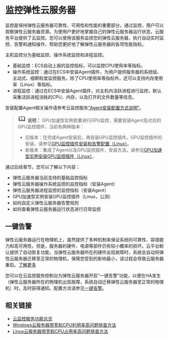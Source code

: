 # 监控弹性云服务器<a name="ecs_03_1001"></a>

监控是保持弹性云服务器可靠性、可用性和性能的重要部分，通过监控，用户可以观察弹性云服务器资源。为使用户更好地掌握自己的弹性云服务器运行状态，云服务平台提供了云监控。您可以使用该服务监控您的弹性云服务器，执行自动实时监控、告警和通知操作，帮助您更好地了解弹性云服务器的各项性能指标。

主机监控分为基础监控、操作系统监控和进程监控。

-   基础监控：ECS自动上报的监控指标，可以监控CPU使用率等指标。
-   操作系统监控：通过在ECS中安装Agent插件，为用户提供服务器的系统级、主动式、细颗粒度监控服务。除了CPU使用率等指标外，还可以支持内存使用率（Linux）等指标。
-   进程监控：通过在ECS中安装Agent插件，对主机内活跃进程进行监控，默认采集活跃进程消耗的CPU、内存，以及打开的文件数量等信息。

安装配置Agent相关操作请参考云监控服务[“Agent安装配置方式说明”](https://support.huaweicloud.com/usermanual-ces/ces_01_0027.html)。

>![](public_sys-resources/icon-note.gif) **说明：** 
>GPU加速型实例若要进行GPU监控，需要安装Agent及对应的GPU监控插件，当前有两种版本：
>-   旧版本：在完成Agent安装后，再安装GPU监控插件。GPU监控插件的安装，请参见[GPU监控插件安装和告警配置（Linux）](https://support.huaweicloud.com/usermanual-ces/ces_01_0114.html)。
>-   新版本：集成了Agent以及GPU监控插件，安装方法，请参见[GPU加速型实例安装GPU监控插件（Linux）](GPU加速型实例安装GPU监控插件（Linux）.md)。

通过后续章节，您可以了解以下内容：

-   弹性云服务器当前支持的基础监控指标
-   弹性云服务器操作系统监控的监控指标（安装Agent）
-   弹性云服务器进程监控的监控指标（安装Agent）
-   GPU加速型实例安装GPU监控插件（Linux，公测）
-   如何自定义弹性云服务器告警规则
-   如何查看弹性云服务器运行状态进行日常监控

## 一键告警<a name="section1859916445012"></a>

弹性云服务器运行在物理机上，虽然提供了多种机制来保证系统的可靠性、容错能力和高可用性，但是，服务器的硬件、电源等部件仍有较小概率的损坏。云平台默认提供了自动恢复功能，当弹性云服务器所在的硬件出现故障时，系统会自动将弹性云服务器迁移至正常的物理机，保障您受到的影响最小，该过程会导致云服务器重启。[了解更多](https://support.huaweicloud.com/ecs_faq/ecs_faq_0103.html)

您可以在云监控服务控制台为弹性云服务器开启“一键告警”功能，以便在HA发生（弹性云服务器所在的物理机出现故障，系统自动迁移弹性云服务器至正常的物理机）时，及时获得通知。配置方法请参见[一键告警](https://support.huaweicloud.com/usermanual-ces/zh-cn_topic_0171694487.html)。

## 相关链接<a name="section16368143915287"></a>

-   [云监控服务功能总览](https://support.huaweicloud.com/function-ces/index.html)
-   [Windows云服务器带宽和CPU利用率高问题排查方法](https://support.huaweicloud.com/ecs_faq/zh-cn_topic_0167429328.html)
-   [Linux云服务器带宽和CPU占用率高问题排查方法](https://support.huaweicloud.com/ecs_faq/zh-cn_topic_0167429329.html)

